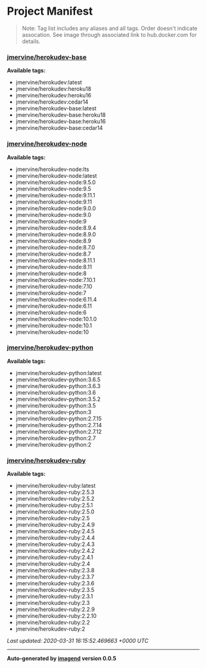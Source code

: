 # Project Manifest
> Note: Tag list includes any aliases and all tags. Order doesn't indicate
> assocation. See image through associated link to hub.docker.com for details.


### [jmervine/herokudev-base](https://hub.docker.com/r/jmervine/herokudev-base/)

**Available tags:**

- jmervine/herokudev:latest
- jmervine/herokudev:heroku18
- jmervine/herokudev:heroku16
- jmervine/herokudev:cedar14
- jmervine/herokudev-base:latest
- jmervine/herokudev-base:heroku18
- jmervine/herokudev-base:heroku16
- jmervine/herokudev-base:cedar14

### [jmervine/herokudev-node](https://hub.docker.com/r/jmervine/herokudev-node/)

**Available tags:**

- jmervine/herokudev-node:lts
- jmervine/herokudev-node:latest
- jmervine/herokudev-node:9.5.0
- jmervine/herokudev-node:9.5
- jmervine/herokudev-node:9.11.1
- jmervine/herokudev-node:9.11
- jmervine/herokudev-node:9.0.0
- jmervine/herokudev-node:9.0
- jmervine/herokudev-node:9
- jmervine/herokudev-node:8.9.4
- jmervine/herokudev-node:8.9.0
- jmervine/herokudev-node:8.9
- jmervine/herokudev-node:8.7.0
- jmervine/herokudev-node:8.7
- jmervine/herokudev-node:8.11.1
- jmervine/herokudev-node:8.11
- jmervine/herokudev-node:8
- jmervine/herokudev-node:7.10.1
- jmervine/herokudev-node:7.10
- jmervine/herokudev-node:7
- jmervine/herokudev-node:6.11.4
- jmervine/herokudev-node:6.11
- jmervine/herokudev-node:6
- jmervine/herokudev-node:10.1.0
- jmervine/herokudev-node:10.1
- jmervine/herokudev-node:10

### [jmervine/herokudev-python](https://hub.docker.com/r/jmervine/herokudev-python/)

**Available tags:**

- jmervine/herokudev-python:latest
- jmervine/herokudev-python:3.6.5
- jmervine/herokudev-python:3.6.3
- jmervine/herokudev-python:3.6
- jmervine/herokudev-python:3.5.2
- jmervine/herokudev-python:3.5
- jmervine/herokudev-python:3
- jmervine/herokudev-python:2.7.15
- jmervine/herokudev-python:2.7.14
- jmervine/herokudev-python:2.7.12
- jmervine/herokudev-python:2.7
- jmervine/herokudev-python:2

### [jmervine/herokudev-ruby](https://hub.docker.com/r/jmervine/herokudev-ruby/)

**Available tags:**

- jmervine/herokudev-ruby:latest
- jmervine/herokudev-ruby:2.5.3
- jmervine/herokudev-ruby:2.5.2
- jmervine/herokudev-ruby:2.5.1
- jmervine/herokudev-ruby:2.5.0
- jmervine/herokudev-ruby:2.5
- jmervine/herokudev-ruby:2.4.9
- jmervine/herokudev-ruby:2.4.5
- jmervine/herokudev-ruby:2.4.4
- jmervine/herokudev-ruby:2.4.3
- jmervine/herokudev-ruby:2.4.2
- jmervine/herokudev-ruby:2.4.1
- jmervine/herokudev-ruby:2.4
- jmervine/herokudev-ruby:2.3.8
- jmervine/herokudev-ruby:2.3.7
- jmervine/herokudev-ruby:2.3.6
- jmervine/herokudev-ruby:2.3.5
- jmervine/herokudev-ruby:2.3.1
- jmervine/herokudev-ruby:2.3
- jmervine/herokudev-ruby:2.2.9
- jmervine/herokudev-ruby:2.2.10
- jmervine/herokudev-ruby:2.2
- jmervine/herokudev-ruby:2


_Last updated: 2020-03-31 16:15:52.469663 +0000 UTC_

---
**Auto-generated by [imagend](https://github.com/jmervine/imagend) version 0.0.5**
